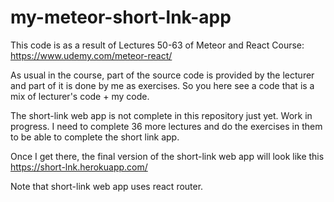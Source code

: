 # my-meteor-short-lnk-app
This code is as a result of Lectures 50-63 of Meteor and React Course:
https://www.udemy.com/meteor-react/

As usual in the course, part of the source code is provided by the lecturer and part of it is done by me as exercises.
So you here see a code that is a mix of lecturer's code + my code.

The short-link web app is not complete in this repository just yet. Work in progress. 
I need to complete 36 more lectures and do the exercises in them to be able to complete the short link app.

Once I get there, the final version of the short-link web app will look like this
https://short-lnk.herokuapp.com/

Note that short-link web app uses react router.


